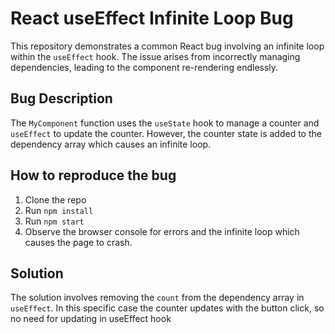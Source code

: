 # React useEffect Infinite Loop Bug

This repository demonstrates a common React bug involving an infinite loop within the `useEffect` hook. The issue arises from incorrectly managing dependencies, leading to the component re-rendering endlessly.

## Bug Description
The `MyComponent` function uses the `useState` hook to manage a counter and `useEffect` to update the counter. However, the counter state is added to the dependency array which causes an infinite loop. 

## How to reproduce the bug
1. Clone the repo
2. Run `npm install`
3. Run `npm start`
4. Observe the browser console for errors and the infinite loop which causes the page to crash.

## Solution
The solution involves removing the `count` from the dependency array in `useEffect`. In this specific case the counter updates with the button click, so no need for updating in useEffect hook